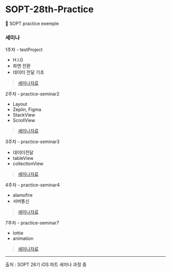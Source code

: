 # SOPT-28th-Practice
🍏 SOPT practice exemple

### 세미나

1주차 - testProject
  - H.I.G
  - 화면 전환
  - 데이터 전달 기초
> [세미나자료](https://potent-piccolo-507.notion.site/1-ecb132deef5842c5a27f6c8faa199cbc)

2주차 - practice-seminar2
- Layout
- Zeplin, Figma
- StackView
- ScrollView
> [세미나자료](https://potent-piccolo-507.notion.site/2-88eb1ea6bd4b4396bd56b244f62a41fe)

3주차 - practice-seminar3
- 데이터전달
- tableView
- collectionView
> [세미나자료](https://potent-piccolo-507.notion.site/3-9c1a8affa1424ce0af215ec910471a7b)

4주차 - practice-seminar4
- alamofire
- 서버통신
> [세미나자료](https://potent-piccolo-507.notion.site/4-de77fa62d4b2419cb68da399e6a55ab9)

7주차 - practice-seminar7
- lottie
- animation
> [세미나자료](https://potent-piccolo-507.notion.site/7-d8cd708b2ff745489d2f7e2b12f0470d)

---

출처 : SOPT 28기 iOS 파트 세미나 과정 중
